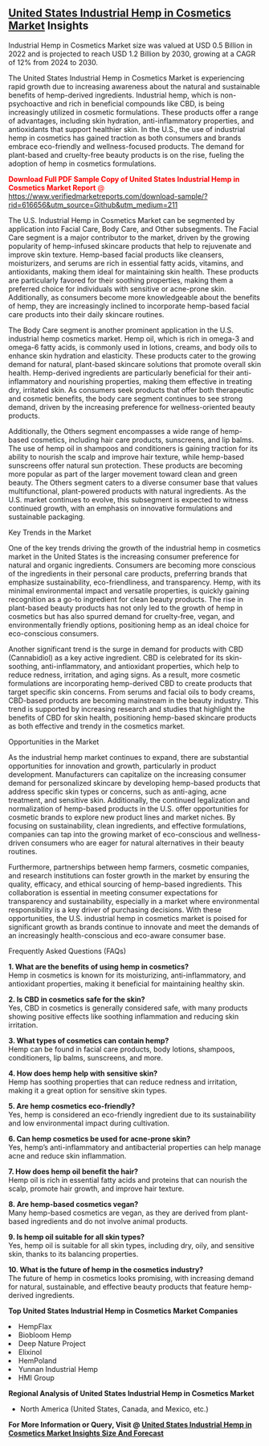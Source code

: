 <h2><a href="https://www.verifiedmarketreports.com/download-sample/?rid=616656&amp;utm_source=Github&amp;utm_medium=211" target="_blank">United States Industrial Hemp in Cosmetics Market</a> Insights</h2><p>Industrial Hemp in Cosmetics Market size was valued at USD 0.5 Billion in 2022 and is projected to reach USD 1.2 Billion by 2030, growing at a CAGR of 12% from 2024 to 2030.</p><p><p>The United States Industrial Hemp in Cosmetics Market is experiencing rapid growth due to increasing awareness about the natural and sustainable benefits of hemp-derived ingredients. Industrial hemp, which is non-psychoactive and rich in beneficial compounds like CBD, is being increasingly utilized in cosmetic formulations. These products offer a range of advantages, including skin hydration, anti-inflammatory properties, and antioxidants that support healthier skin. In the U.S., the use of industrial hemp in cosmetics has gained traction as both consumers and brands embrace eco-friendly and wellness-focused products. The demand for plant-based and cruelty-free beauty products is on the rise, fueling the adoption of hemp in cosmetics formulations.</p><p><p><span class=""><span style="color: #ff0000;"><strong>Download Full PDF Sample Copy of United States Industrial Hemp in Cosmetics Market Report</strong> @ </span><a href="https://www.verifiedmarketreports.com/download-sample/?rid=616656&amp;utm_source=Github&amp;utm_medium=211" target="_blank">https://www.verifiedmarketreports.com/download-sample/?rid=616656&amp;utm_source=Github&amp;utm_medium=211</a></span></p></p><p>The U.S. Industrial Hemp in Cosmetics Market can be segmented by application into Facial Care, Body Care, and Other subsegments. The Facial Care segment is a major contributor to the market, driven by the growing popularity of hemp-infused skincare products that help to rejuvenate and improve skin texture. Hemp-based facial products like cleansers, moisturizers, and serums are rich in essential fatty acids, vitamins, and antioxidants, making them ideal for maintaining skin health. These products are particularly favored for their soothing properties, making them a preferred choice for individuals with sensitive or acne-prone skin. Additionally, as consumers become more knowledgeable about the benefits of hemp, they are increasingly inclined to incorporate hemp-based facial care products into their daily skincare routines.<p>The Body Care segment is another prominent application in the U.S. industrial hemp cosmetics market. Hemp oil, which is rich in omega-3 and omega-6 fatty acids, is commonly used in lotions, creams, and body oils to enhance skin hydration and elasticity. These products cater to the growing demand for natural, plant-based skincare solutions that promote overall skin health. Hemp-derived ingredients are particularly beneficial for their anti-inflammatory and nourishing properties, making them effective in treating dry, irritated skin. As consumers seek products that offer both therapeutic and cosmetic benefits, the body care segment continues to see strong demand, driven by the increasing preference for wellness-oriented beauty products.<p>Additionally, the Others segment encompasses a wide range of hemp-based cosmetics, including hair care products, sunscreens, and lip balms. The use of hemp oil in shampoos and conditioners is gaining traction for its ability to nourish the scalp and improve hair texture, while hemp-based sunscreens offer natural sun protection. These products are becoming more popular as part of the larger movement toward clean and green beauty. The Others segment caters to a diverse consumer base that values multifunctional, plant-powered products with natural ingredients. As the U.S. market continues to evolve, this subsegment is expected to witness continued growth, with an emphasis on innovative formulations and sustainable packaging.<p>Key Trends in the Market</p><p>One of the key trends driving the growth of the industrial hemp in cosmetics market in the United States is the increasing consumer preference for natural and organic ingredients. Consumers are becoming more conscious of the ingredients in their personal care products, preferring brands that emphasize sustainability, eco-friendliness, and transparency. Hemp, with its minimal environmental impact and versatile properties, is quickly gaining recognition as a go-to ingredient for clean beauty products. The rise in plant-based beauty products has not only led to the growth of hemp in cosmetics but has also spurred demand for cruelty-free, vegan, and environmentally friendly options, positioning hemp as an ideal choice for eco-conscious consumers.<p>Another significant trend is the surge in demand for products with CBD (Cannabidiol) as a key active ingredient. CBD is celebrated for its skin-soothing, anti-inflammatory, and antioxidant properties, which help to reduce redness, irritation, and aging signs. As a result, more cosmetic formulations are incorporating hemp-derived CBD to create products that target specific skin concerns. From serums and facial oils to body creams, CBD-based products are becoming mainstream in the beauty industry. This trend is supported by increasing research and studies that highlight the benefits of CBD for skin health, positioning hemp-based skincare products as both effective and trendy in the cosmetics market.</p><p>Opportunities in the Market</p><p>As the industrial hemp market continues to expand, there are substantial opportunities for innovation and growth, particularly in product development. Manufacturers can capitalize on the increasing consumer demand for personalized skincare by developing hemp-based products that address specific skin types or concerns, such as anti-aging, acne treatment, and sensitive skin. Additionally, the continued legalization and normalization of hemp-based products in the U.S. offer opportunities for cosmetic brands to explore new product lines and market niches. By focusing on sustainability, clean ingredients, and effective formulations, companies can tap into the growing market of eco-conscious and wellness-driven consumers who are eager for natural alternatives in their beauty routines.</p><p>Furthermore, partnerships between hemp farmers, cosmetic companies, and research institutions can foster growth in the market by ensuring the quality, efficacy, and ethical sourcing of hemp-based ingredients. This collaboration is essential in meeting consumer expectations for transparency and sustainability, especially in a market where environmental responsibility is a key driver of purchasing decisions. With these opportunities, the U.S. industrial hemp in cosmetics market is poised for significant growth as brands continue to innovate and meet the demands of an increasingly health-conscious and eco-aware consumer base.</p><p>Frequently Asked Questions (FAQs)</p><p><b>1. What are the benefits of using hemp in cosmetics?</b><br>Hemp in cosmetics is known for its moisturizing, anti-inflammatory, and antioxidant properties, making it beneficial for maintaining healthy skin.</p><p><b>2. Is CBD in cosmetics safe for the skin?</b><br>Yes, CBD in cosmetics is generally considered safe, with many products showing positive effects like soothing inflammation and reducing skin irritation.</p><p><b>3. What types of cosmetics can contain hemp?</b><br>Hemp can be found in facial care products, body lotions, shampoos, conditioners, lip balms, sunscreens, and more.</p><p><b>4. How does hemp help with sensitive skin?</b><br>Hemp has soothing properties that can reduce redness and irritation, making it a great option for sensitive skin types.</p><p><b>5. Are hemp cosmetics eco-friendly?</b><br>Yes, hemp is considered an eco-friendly ingredient due to its sustainability and low environmental impact during cultivation.</p><p><b>6. Can hemp cosmetics be used for acne-prone skin?</b><br>Yes, hemp’s anti-inflammatory and antibacterial properties can help manage acne and reduce skin inflammation.</p><p><b>7. How does hemp oil benefit the hair?</b><br>Hemp oil is rich in essential fatty acids and proteins that can nourish the scalp, promote hair growth, and improve hair texture.</p><p><b>8. Are hemp-based cosmetics vegan?</b><br>Many hemp-based cosmetics are vegan, as they are derived from plant-based ingredients and do not involve animal products.</p><p><b>9. Is hemp oil suitable for all skin types?</b><br>Yes, hemp oil is suitable for all skin types, including dry, oily, and sensitive skin, thanks to its balancing properties.</p><p><b>10. What is the future of hemp in the cosmetics industry?</b><br>The future of hemp in cosmetics looks promising, with increasing demand for natural, sustainable, and effective beauty products that feature hemp-derived ingredients.</p></p><p><strong>Top United States Industrial Hemp in Cosmetics Market Companies</strong></p><div data-test-id=""><p><li>HempFlax</li><li> Biobloom Hemp</li><li> Deep Nature Project</li><li> Elixinol</li><li> HemPoland</li><li> Yunnan Industrial Hemp</li><li> HMI Group</li></p><div><strong>Regional Analysis of&nbsp;United States Industrial Hemp in Cosmetics Market</strong></div><ul><li dir="ltr"><p dir="ltr">North America&nbsp;(United States, Canada, and Mexico, etc.)</p></li></ul><p><strong>For More Information or Query, Visit @&nbsp;</strong><strong><a href="https://www.verifiedmarketreports.com/product/industrial-hemp-in-cosmetics-market/?utm_source=Github&amp;utm_medium=211" target="_blank">United States Industrial Hemp in Cosmetics Market Insights Size And Forecast</a></strong></p></div>
